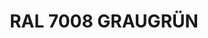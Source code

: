 ---
layout: product
title: "RAL 7008 GRAUGRÜN"
price: "300" 
desc: "Akrilna boja 17mL"
img_path: "/assets/img/A.MIG-0005.webp"
brand: "AMMO"
available: false
special_offer: false
new: false
soon: false
cat: "020000"
subcat: "020100"
subsubcat: "020101"
sifra: "A.MIG-0005"
popular: false
spec: true
---